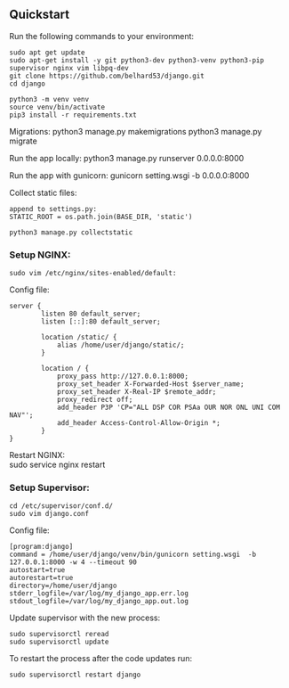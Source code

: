 ## Quickstart

Run the following commands to your environment:
    
    sudo apt get update
    sudo apt-get install -y git python3-dev python3-venv python3-pip supervisor nginx vim libpq-dev
    git clone https://github.com/belhard53/django.git
    cd django
      
    python3 -m venv venv   
    source venv/bin/activate
    pip3 install -r requirements.txt 

Migrations:
    python3 manage.py makemigrations
    python3 manage.py migrate
    
Run the app locally:
    python3 manage.py runserver 0.0.0.0:8000 

Run the app with gunicorn:
    gunicorn setting.wsgi -b 0.0.0.0:8000
    
Collect static files:
    
    append to settings.py:
    STATIC_ROOT = os.path.join(BASE_DIR, 'static')    
    
    python3 manage.py collectstatic 
    

### Setup NGINX:

    sudo vim /etc/nginx/sites-enabled/default:
    
Config file:

    server {
            listen 80 default_server;
            listen [::]:80 default_server;

            location /static/ {
                alias /home/user/django/static/; 
            }

            location / {
                proxy_pass http://127.0.0.1:8000;
                proxy_set_header X-Forwarded-Host $server_name;
                proxy_set_header X-Real-IP $remote_addr;
                proxy_redirect off;
                add_header P3P 'CP="ALL DSP COR PSAa OUR NOR ONL UNI COM NAV"';
                add_header Access-Control-Allow-Origin *;
            }
    }
    
Restart NGINX:    
    sudo service nginx restart
    
    
### Setup Supervisor:

    cd /etc/supervisor/conf.d/
    sudo vim django.conf
    
Config file:
    
    [program:django]
    command = /home/user/django/venv/bin/gunicorn setting.wsgi  -b 127.0.0.1:8000 -w 4 --timeout 90
    autostart=true
    autorestart=true
    directory=/home/user/django 
    stderr_logfile=/var/log/my_django_app.err.log
    stdout_logfile=/var/log/my_django_app.out.log
    
Update supervisor with the new process:
    
    sudo supervisorctl reread
    sudo supervisorctl update
    
To restart the process after the code updates run:

    sudo supervisorctl restart django




    
   

